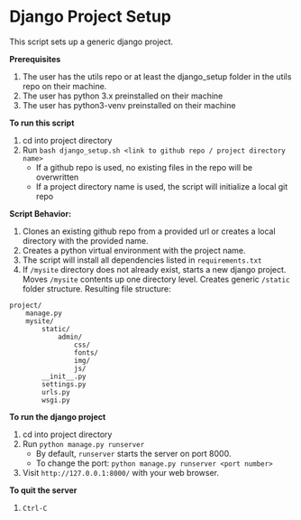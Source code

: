 # Django Project Setup

This script sets up a generic django project.

**Prerequisites**
1) The user has the utils repo or at least the django_setup folder in the utils repo on their machine.
2) The user has python 3.x preinstalled on their machine
3) The user has python3-venv preinstalled on their machine

**To run this script**
1) cd into project directory
2) Run `bash django_setup.sh <link to github repo / project directory name>`
    - If a github repo is used, no existing files in the repo will be overwritten
    - If a project directory name is used, the script will initialize a local git repo

**Script Behavior:**
1) Clones an existing github repo from a provided url or creates a local directory with the provided name.
2) Creates a python virtual environment with the project name.
3) The script will install all dependencies listed in `requirements.txt`
4) If `/mysite` directory does not already exist, starts a new django project. Moves `/mysite` contents up one directory level. Creates generic `/static` folder structure.
Resulting file structure:
```
project/
    manage.py
    mysite/
        static/
            admin/
                css/
                fonts/
                img/
                js/
        __init__.py
        settings.py
        urls.py
        wsgi.py
```
**To run the django project**
1) cd into project directory
2) Run `python manage.py runserver`
    - By default, `runserver` starts the server on port 8000.
    - To change the port: `python manage.py runserver <port number>`
3) Visit `http://127.0.0.1:8000/` with your web browser.

**To quit the server**
1) `Ctrl-C`